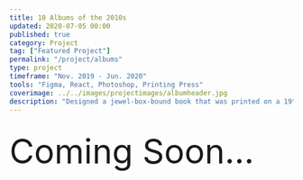 ```yaml
---
title: 10 Albums of the 2010s
updated: 2020-07-05 00:00
published: true
category: Project
tag: ["Featured Project"]
permalink: "/project/albums"
type: project
timeframe: "Nov. 2019 - Jun. 2020"
tools: "Figma, React, Photoshop, Printing Press"
coverimage: ../../images/projectimages/albumheader.jpg
description: "Designed a jewel-box-bound book that was printed on a 19th century printing press to highlight the music that helped define the past decade, which was then turned digital with React."
---
```


<div style="margin-top: 30px; font-size: 60px;"> 
    Coming Soon...
</div>
